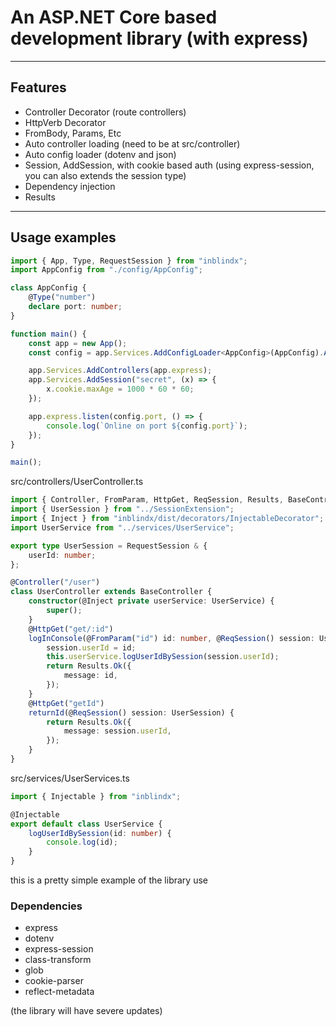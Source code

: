 # An ASP.NET Core based development library (with express)

---

## Features

-   Controller Decorator (route controllers)
-   HttpVerb Decorator
-   FromBody, Params, Etc
-   Auto controller loading (need to be at src/controller)
-   Auto config loader (dotenv and json)
-   Session, AddSession, with cookie based auth (using express-session, you can also extends the session type)
-   Dependency injection
-   Results

---

## Usage examples

```ts
import { App, Type, RequestSession } from "inblindx";
import AppConfig from "./config/AppConfig";

class AppConfig {
    @Type("number")
    declare port: number;
}

function main() {
    const app = new App();
    const config = app.Services.AddConfigLoader<AppConfig>(AppConfig).AddDotEnvConfig().Build();

    app.Services.AddControllers(app.express);
    app.Services.AddSession("secret", (x) => {
        x.cookie.maxAge = 1000 * 60 * 60;
    });

    app.express.listen(config.port, () => {
        console.log(`Online on port ${config.port}`);
    });
}

main();
```

src/controllers/UserController.ts

```ts
import { Controller, FromParam, HttpGet, ReqSession, Results, BaseController } from "inblindx";
import { UserSession } from "../SessionExtension";
import { Inject } from "inblindx/dist/decorators/InjectableDecorator";
import UserService from "../services/UserService";

export type UserSession = RequestSession & {
    userId: number;
};

@Controller("/user")
class UserController extends BaseController {
    constructor(@Inject private userService: UserService) {
        super();
    }
    @HttpGet("get/:id")
    logInConsole(@FromParam("id") id: number, @ReqSession() session: UserSession) {
        session.userId = id;
        this.userService.logUserIdBySession(session.userId);
        return Results.Ok({
            message: id,
        });
    }
    @HttpGet("getId")
    returnId(@ReqSession() session: UserSession) {
        return Results.Ok({
            message: session.userId,
        });
    }
}
```

src/services/UserServices.ts

```ts
import { Injectable } from "inblindx";

@Injectable
export default class UserService {
    logUserIdBySession(id: number) {
        console.log(id);
    }
}
```

this is a pretty simple example of the library use

### Dependencies

-   express
-   dotenv
-   express-session
-   class-transform
-   glob
-   cookie-parser
-   reflect-metadata

(the library will have severe updates)
